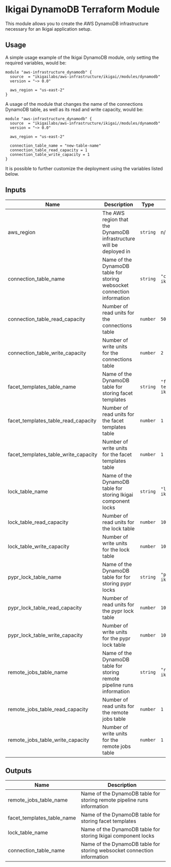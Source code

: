 # Ikigai DynamoDB Terraform Module

This module allows you to create the AWS DynamoDB infrastructure necessary for an Ikigai application setup.

## Usage

A simple usage example of the Ikigai DynamoDB module, only setting the required variables, would be:

```hcl
module "aws-infrastructure_dynamodb" {
  source  = "ikigailabs/aws-infrastructure/ikigai//modules/dynamodb"
  version = "~> 0.0"
  
  aws_region = "us-east-2"
}
```

A usage of the module that changes the name of the connections DynamoDB table, as well as its read and write capacity, would be:

```
module "aws-infrastructure_dynamodb" {
  source  = "ikigailabs/aws-infrastructure/ikigai//modules/dynamodb"
  version = "~> 0.0"
  
  aws_region = "us-east-2"
  
  connection_table_name = "new-table-name"
  connection_table_read_capacity = 1
  connection_table_write_capacity = 1
}
```

It is possible to further customize the deployment using the variables listed below.

## Inputs

| Name | Description | Type | Default | Required |
|------|-------------|------|---------|:--------:|
| aws_region | The AWS region that the DynamoDB infrastructure will be deployed in | `string` | n/a | yes |
| connection_table_name | Name of the DynamoDB table for storing websocket connection information | `string` | `"connections-ikigai"` | no |
| connection_table_read_capacity | Number of read units for the connections table | `number` | `50` | no |
| connection_table_write_capacity | Number of write units for the connections table | `number` | `2` | no |
| facet_templates_table_name | Name of the DynamoDB table for storing facet templates | `string` | `"facet-templates-ikigai` | no |
| facet_templates_table_read_capacity | Number of read units for the facet templates table | `number` | `1` | no |
| facet_templates_table_write_capacity | Number of write units for the facet templates table  | `number` | `1` | no |
| lock_table_name | Name of the DynamoDB table for storing Ikigai component locks | `string` | `"lock-table-ikigai"` | no |
| lock_table_read_capacity | Number of read units for the lock table | `number` | `10` | no |
| lock_table_write_capacity | Number of write units for the lock table | `number` | `10` | no |
| pypr_lock_table_name | Name of the DynamoDB table for for storing pypr locks | `string` | `"pypr-locks-ikigai"` | no |
| pypr_lock_table_read_capacity | Number of read units for the pypr lock table | `number` | `10` | no |
| pypr_lock_table_write_capacity | Number of write units for the pypr lock table | `number` | `10` | no |
| remote_jobs_table_name | Name of the DynamoDB table for storing remote pipeline runs information | `string` | `"remote-jobs-ikigai"` | no |
| remote_jobs_table_read_capacity | Number of read units for the remote jobs table | `number` | `1` | no |
| remote_jobs_table_write_capacity | Number of write units for the remote jobs table | `number` | `1` | no |

## Outputs

| Name | Description |
|------|-------------|
| remote_jobs_table_name | Name of the DynamoDB table for storing remote pipeline runs information |
| facet_templates_table_name | Name of the DynamoDB table for storing facet templates |
| lock_table_name | Name of the DynamoDB table for storing Ikigai component locks |
| connection_table_name | Name of the DynamoDB table for storing websocket connection information |

